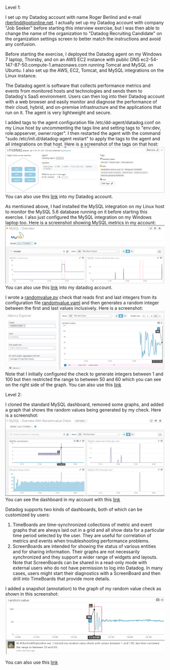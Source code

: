 Level 1:

I set up my Datadog account with name Roger Berlind and e-mail rberlind@optonline.net. I actually set up my Datadog account with company "Job Seeker" before starting this interview exercise, but I was then able to change the name of the organization to "Datadog Recruiting Candidate" on the organization settings screen to better match the instructions and avoid any confusion.

Before starting the exercise, I deployed the Datadog agent on my Windows 7 laptop, Thorsby, and on an AWS EC2 instance with public DNS ec2-54-147-87-50.compute-1.amazonaws.com running Tomcat and MySQL on Ubuntu.  I also set up the AWS, EC2, Tomcat, and MySQL integrations on the Linux instance.

The Datadog agent is software that collects performance metrics and events from monitored hosts and technologies and sends them to Datadog's SaaS environment.  Users can then log into their Datadog account with a web browser and easily monitor and diagnose the performance of their cloud, hybrid, and on-premise infrastructure and the applications that run on it.  The agent is very lightweight and secure.

I added tags to the agent configuration file /etc/dd-agent/datadog.conf on my Linux host by uncommenting the tags line and setting tags to "env:dev, role:appserver, owner:roger".  I then restarted the agent with the command "sudo /etc/init.d/datadog-agent restart" to apply the tags to the agent and all integrations on that host.  Here is a screenshot of the tags on that host:
![Screenshot of custom tags for a host](./HostWithCustomTags.jpg?raw=true "Host with custom tags")
You can also use this [link](https://app.datadoghq.com/infrastructure/map?fillby=avg%3Acpuutilization&sizeby=avg%3Anometric&groupby=none&nameby=name&nometrichosts=false&tvMode=false&nogrouphosts=false&palette=green_to_orange&paletteflip=false&host=247596171) into my Datadog account.

As mentioned above, I had installed the MySQL integration on my Linux host to monitor the MySQL 5.6 database running on it before starting this exercise.  I also just configured the MySQL integration on my Windows laptop too. Here is a screenshot showing MySQL metrics in my account:
![Screenshot of MySQL Dashboard](./MySQLDashboard.jpg?raw=true "MySQL dashboard")
You can also use this [link](https://app.datadoghq.com/dash/integration/mysql?live=true&page=0&is_auto=false&from_ts=1479654185837&to_ts=1479668585837&tile_size=m&tpl_var_scope=host%3Ai-f1b5fb62) into my datadog account.

I wrote a [randomvalue.py](./randomvalue.py) check that reads first and last integers from its configuration file [randomvalue.yaml](./randomvalue.yaml) and then generates a random integer between the first and last values inclusively.  Here is a screenshot:
![Screenshot of some results from my randomvalue check](./RandomCheckGraph.jpg)
Note that I initially configured the check to generate integers between 1 and 100 but then restricted the range to between 50 and 60 which you can see on the right side of the graph.  You can also use this [link](https://app.datadoghq.com/metric/explorer?live=true&page=0&is_auto=false&from_ts=1479672889265&to_ts=1479676489265&tile_size=m&exp_metric=random.value&exp_scope=&exp_agg=avg&exp_row_type=metric)

Level 2:

I cloned the standard MySQL dashboard, removed some graphs, and added a graph that shows the random values being generated by my check.  Here is a screenshot:
![Screenshot of cloned MySQL dashboard with random values added](./MyClonedSQLDashboardWithRandomValueGraph.jpg)
You can see the dashboard in my account with this [link](https://app.datadoghq.com/dash/214576/mysql---overview-with-randomvalue-check?live=true&page=0&is_auto=false&from_ts=1479672831047&to_ts=1479676431047&tile_size=m&tpl_var_scope=host%3Ai-f1b5fb62)

Datadog supports two kinds of dashboards, both of which can be customized by users:
1.  TimeBoards are time-synchronized collections of metric and event graphs that are always laid out in a grid and all show data for a particular time period selected by the user.  They are useful for correlation of metrics and events when troubleshooting performance problems.
2.   ScreenBoards are intended for showing the status of various entities and for sharing information.  Their graphs are not necessarily synchronized and they support a wider range of widgets and layouts.  Note that ScreenBoards can be shared in a read-only mode with external users who do not have permission to log into Datadog.
In many cases, users might start their diagnostics with a ScreenBoard and then drill into TimeBoards that provide more details.

I added a snapshot (annotation) to the graph of my random value check as shown in this screenshot:
![Screenshot of snapshot/annotation](./Snapshot.jpg)

You can also use this [link](https://app.datadoghq.com/metric/explorer?live=true&page=0&is_auto=false&from_ts=1479664730099&to_ts=1479679130099&tile_size=m&exp_metric=random.value&exp_scope=&exp_agg=avg&exp_row_type=metric)

